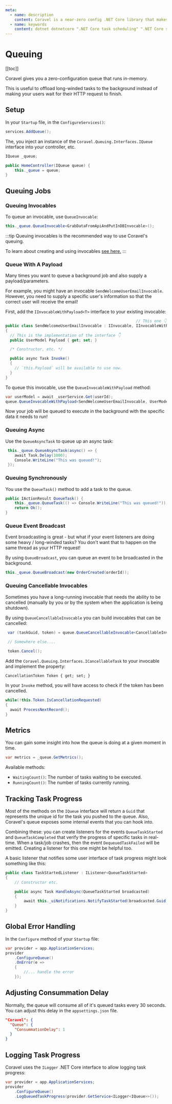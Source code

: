```yaml
---
meta:
  - name: description
    content: Coravel is a near-zero config .NET Core library that makes Task Scheduling, Caching, Queuing, Mailing, Event Broadcasting (and more) a breeze!
  - name: keywords
    content: dotnet dotnetcore ".NET Core task scheduling" ".NET Core scheduler" ".NET Core framework" ".NET Core Queue" ".NET Core Queuing" ".NET Core Caching" Coravel
---
```


# Queuing

[[toc]]

Coravel gives you a zero-configuration queue that runs in-memory. 

This is useful to offload long-winded tasks to the background instead of making your users wait for their HTTP request to finish.

## Setup

In your `Startup` file, in the `ConfigureServices()`:

```csharp
services.AddQueue();
```

The, you inject an instance of the `Coravel.Queuing.Interfaces.IQueue` interface into your controller, etc.

```csharp
IQueue _queue;

public HomeController(IQueue queue) {
    this._queue = queue;
}
```

## Queuing Jobs
### Queuing Invocables

To queue an invocable, use `QueueInvocable`:

```csharp
this._queue.QueueInvocable<GrabDataFromApiAndPutInDBInvocable>();
```

:::tip
Queuing invocables is the recommended way to use Coravel's queuing.

To learn about creating and using invocables [see here.](/Invocables/)
:::

### Queue With A Payload

Many times you want to queue a background job and also supply a payload/parameters.

For example, you might have an invocable `SendWelcomeUserEmailInvocable`. However, you need to supply a specific user's information so that the correct user will receive the email!

First, add the `IInvocableWithPayload<T>` interface to your existing invocable:

```csharp
                                                         // This one 👇
public class SendWelcomeUserEmailInvocable : IInvocable, IInvocableWithPayload<UserModel>
{
  // This is the implementation of the interface 👇
  public UserModel Payload { get; set; }

  /* Constructor, etc. */

  public async Task Invoke()
  {
    // `this.Payload` will be available to use now.
  }
}
```

To queue this invocable, use the `QueueInvocableWithPayload` method:

```csharp
var userModel = await _userService.Get(userId);
queue.QueueInvocableWithPayload<SendWelcomeUserEmailInvocable, UserModel>(userModel);
```

Now your job will be queued to execute in the background with the specific data it needs to run!

### Queuing Async

Use the `QueueAsyncTask` to queue up an async task:

```csharp
 this._queue.QueueAsyncTask(async() => {
    await Task.Delay(1000);
    Console.WriteLine("This was queued!");
 });
```

### Queuing Synchronously

You use the `QueueTask()` method to add a  task to the queue.

```csharp
public IActionResult QueueTask() {
    this._queue.QueueTask(() => Console.WriteLine("This was queued!"));
    return Ok();
}
```

### Queue Event Broadcast

Event broadcasting is great - but what if your event listeners are doing some heavy / long-winded tasks? You don't want that to happen on the same thread as your HTTP request!

By using `QueueBroadcast`, you can queue an event to be broadcasted in the background.

```csharp
this._queue.QueueBroadcast(new OrderCreated(orderId)); 
```

### Queuing Cancellable Invocables

Sometimes you have a long-running invocable that needs the ability to be cancelled (manually by you or by the system when the application is being shutdown).

By using `QueueCancellableInvocable` you can build invocables that can be cancelled:

```csharp
 var (taskGuid, token) = queue.QueueCancellableInvocable<CancellableInvocable>();
 
 // Somewhere else....

 token.Cancel();
```

Add the `Coravel.Queuing.Interfaces.ICancellableTask` to your invocable and implement the property:

`CancellationToken Token { get; set; }`

In your `Invoke` method, you will have access to check if the token has been cancelled.

```csharp
while(!this.Token.IsCancellationRequested)
{
  await ProcessNextRecord();
}
```
## Metrics

You can gain some insight into how the queue is doing at a given moment in time.

```csharp
var metrics = _queue.GetMetrics();
```

Available methods:

- `WaitingCount()`: The number of tasks waiting to be executed.
- `RunningCount()`: The number of tasks currently running.

## Tracking Task Progress

Most of the methods on the `IQueue` interface will return a `Guid` that represents the unique id for the task you pushed to the queue. Also, Coravel's queue exposes some internal events that you can hook into. 

Combining these: you can create listeners for the events `QueueTaskStarted` and `QueueTaskCompleted` that verify the progress of specific tasks in real-time. When a task/job crashes, then the event `DequeuedTaskFailed` will be emitted. Creating a listener for this one might be helpful too.

A basic listener that notifies some user interface of task progress might look something like this:

```csharp
public class TaskStartedListener : IListener<QueueTaskStarted>
{
    // Constructor etc.

    public async Task HandleAsync(QueueTaskStarted broadcasted)
    {
        await this._uiNotifications.NotifyTaskStarted(broadcasted.Guid);
    }
}
```

## Global Error Handling

In the `Configure` method of your `Startup` file:

```csharp
var provider = app.ApplicationServices;
provider
    .ConfigureQueue()
    .OnError(e =>
    {
        //... handle the error
    });
```

## Adjusting Consummation Delay

Normally, the queue will consume all of it's queued tasks every 30 seconds.
You can adjust this delay in the `appsettings.json` file.

```json
"Coravel": {
  "Queue": {
    "ConsummationDelay": 1
  }
}
```

## Logging Task Progress

Coravel uses the `ILogger` .NET Core interface to allow logging task progress:

```csharp
var provider = app.ApplicationServices;
provider
    .ConfigureQueue()
    .LogQueuedTaskProgress(provider.GetService<ILogger<IQueue>>());
```
